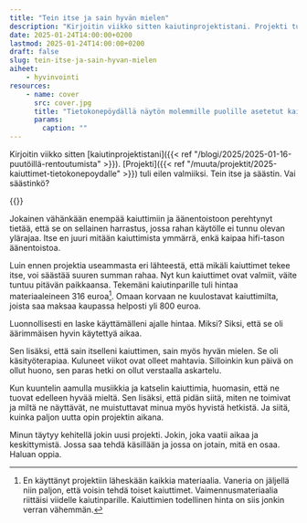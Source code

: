 ```yaml
---
title: "Tein itse ja sain hyvän mielen"
description: "Kirjoitin viikko sitten kaiutinprojektistani. Projekti tuli eilen valmiiksi. Tein itse ja säästin. Vai säästinkö?"
date: 2025-01-24T14:00:00+0200
lastmod: 2025-01-24T14:00:00+0200
draft: false
slug: tein-itse-ja-sain-hyvan-mielen
aiheet:
    - hyvinvointi
resources:
    - name: cover
      src: cover.jpg
      title: "Tietokonepöydällä näytön molemmille puolille asetetut kaiuttimet"
      params:
        caption: ""
---
```

Kirjoitin viikko sitten [kaiutinprojektistani]({{< ref "/blogi/2025/2025-01-16-puutöillä-rentoutumista" >}}). [Projekti]({{< ref "/muuta/projektit/2025-kaiuttimet-tietokonepoydalle" >}}) tuli eilen valmiiksi. Tein itse ja säästin. Vai säästinkö?

<!--more-->

{{<cover>}}

Jokainen vähänkään enempää kaiuttimiin ja äänentoistoon perehtynyt tietää, että se on sellainen harrastus, jossa rahan käytölle ei tunnu olevan ylärajaa. Itse en juuri mitään kaiuttimista ymmärrä, enkä kaipaa hifi-tason äänentoistoa.

Luin ennen projektia useammasta eri lähteestä, että mikäli kaiuttimet tekee itse, voi säästää suuren summan rahaa. Nyt kun kaiuttimet ovat valmiit, väite tuntuu pitävän paikkaansa. Tekemäni kaiutinparille tuli hintaa materiaaleineen 316 euroa[^1]. Omaan korvaan ne kuulostavat kaiuttimilta, joista saa maksaa kaupassa helposti yli 800 euroa.

Luonnollisesti en laske käyttämälleni ajalle hintaa. Miksi? Siksi, että se oli äärimmäisen hyvin käytettyä aikaa. 

Sen lisäksi, että sain itselleni kaiuttimen, sain myös hyvän mielen. Se oli käsityöterapiaa. Kuluneet viikot ovat olleet mahtavia. Silloinkin kun päivä on ollut huono, sen paras hetki on ollut verstaalla askartelu.

Kun kuuntelin aamulla musiikkia ja katselin kaiuttimia, huomasin, että ne tuovat edelleen hyvää mieltä. Sen lisäksi, että pidän siitä, miten ne toimivat ja miltä ne näyttävät, ne muistuttavat minua myös hyvistä hetkistä. Ja siitä, kuinka paljon uutta opin projektin aikana.

Minun täytyy kehitellä jokin uusi projekti. Jokin, joka vaatii aikaa ja keskittymistä. Jossa saa tehdä käsillään ja jossa on jotain, mitä en osaa. Haluan oppia.

[^1]: En käyttänyt projektiin läheskään kaikkia materiaalia. Vaneria on jäljellä niin paljon, että voisin tehdä toiset kaiuttimet. Vaimennusmateriaalia riittäisi viidelle kaiutinparille. Kaiuttimien todellinen hinta on siis jonkin verran vähemmän.
